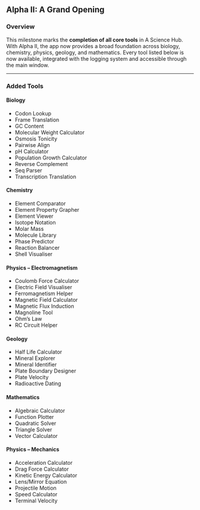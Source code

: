 ## Alpha II: A Grand Opening

### Overview

This milestone marks the **completion of all core tools** in A Science Hub. With Alpha II, the app now provides a broad foundation across biology, chemistry, physics, geology, and mathematics. Every tool listed below is now available, integrated with the logging system and accessible through the main window.

---

### Added Tools

#### Biology

* Codon Lookup
* Frame Translation
* GC Content
* Molecular Weight Calculator
* Osmosis Tonicity
* Pairwise Align
* pH Calculator
* Population Growth Calculator
* Reverse Complement
* Seq Parser
* Transcription Translation

#### Chemistry

* Element Comparator
* Element Property Grapher
* Element Viewer
* Isotope Notation
* Molar Mass
* Molecule Library
* Phase Predictor
* Reaction Balancer
* Shell Visualiser

#### Physics – Electromagnetism

* Coulomb Force Calculator
* Electric Field Visualiser
* Ferromagnetism Helper
* Magnetic Field Calculator
* Magnetic Flux Induction
* Magnoline Tool
* Ohm’s Law
* RC Circuit Helper

#### Geology

* Half Life Calculator
* Mineral Explorer
* Mineral Identifier
* Plate Boundary Designer
* Plate Velocity
* Radioactive Dating

#### Mathematics

* Algebraic Calculator
* Function Plotter
* Quadratic Solver
* Triangle Solver
* Vector Calculator

#### Physics – Mechanics

* Acceleration Calculator
* Drag Force Calculator
* Kinetic Energy Calculator
* Lens/Mirror Equation
* Projectile Motion
* Speed Calculator
* Terminal Velocity